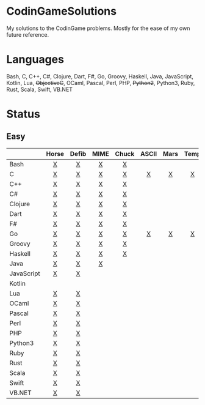 # CodinGameSolutions
My solutions to the CodinGame problems. Mostly for the ease of my own future reference.

# Languages
Bash, C, C++, C#, Clojure, Dart, F#, Go, Groovy, Haskell, Java, JavaScript, Kotlin, Lua, ~~ObjectiveC~~, OCaml, Pascal, Perl, PHP, ~~Python2~~, Python3, Ruby, Rust, Scala, Swift, VB.NET

# Status
## Easy

|            | Horse   | Defib   | MIME    | Chuck  | ASCII  | Mars   | Temp   | Thor   | Descent | Onboard |
| ---------- |:-------:|:-------:|:-------:|:------:|:------:|:------:|:------:|:------:|:-------:|:-------:|
| Bash       | [X][1]  | [X][2]  | [X][3]  | [X][4] |        |        |        |        |         |         |
| C          | [X][11] | [X][12] | [X][13] | [X][14]| [X][15]| [X][16]| [X][17]| [X][18]| [X][19] |         |
| C++        | [X][21] | [X][22] | [X][23] | [X][24]|        |        |        |        |         |         |
| C#         | [X][31] | [X][32] | [X][33] | [X][34]|        |        |        |        |         |         |
| Clojure    | [X][41] | [X][42] | [X][43] | [X][44]|        |        |        |        |         |         |
| Dart       | [X][51] | [X][52] | [X][53] | [X][54]|        |        |        |        |         |         |
| F#         | [X][61] | [X][62] | [X][63] | [X][64]|        |        |        |        |         |         |
| Go         | [X][71] | [X][72] | [X][73] | [X][74]| [X][75]| [X][76]| [X][77]| [X][78]| [X][79] | [X][80] |
| Groovy     | [X][81] | [X][82] | [X][83] | [X][84]|        |        |        |        |         |         |
| Haskell    | [X][91] | [X][92] | [X][93] | [X][94]|        |        |        |        |         |         |
| Java       | [X][101]| [X][102]| [X][103]|        |        |        |        |        |         |         |
| JavaScript | [X][111]| [X][112]|         |        |        |        |        |        |         |         |
| Kotlin     |         |         |         |        |        |        |        |        |         |         |
| Lua        | [X][131]| [X][132]|         |        |        |        |        |        |         |         |
| OCaml      | [X][141]| [X][142]|         |        |        |        |        |        |         |         |
| Pascal     | [X][151]| [X][152]|         |        |        |        |        |        |         |         |
| Perl       | [X][161]| [X][162]|         |        |        |        |        |        |         |         |
| PHP        | [X][171]| [X][172]|         |        |        |        |        |        |         |         |
| Python3    | [X][181]| [X][182]|         |        |        |        |        |        |         |         |
| Ruby       | [X][191]| [X][192]|         |        |        |        |        |        |         |         |
| Rust       | [X][201]| [X][202]|         |        |        |        |        |        |         |         |
| Scala      | [X][211]| [X][212]|         |        |        |        |        |        |         |         |
| Swift      | [X][221]| [X][222]|         |        |        |        |        |        |         |         |
| VB.NET     | [X][231]| [X][232]|         |        |        |        |        |        |         |         |

[1]: Easy/Horse-racing%20Duals/main.bash
[2]: Easy/Defibrillators/main.bash
[3]: Easy/MIME%20Type/main.bash
[4]: Easy/Chuck%20Norris/main.bash

[11]: Easy/Horse-racing%20Duals/main.c
[12]: Easy/Defibrillators/main.c
[13]: Easy/MIME%20Type/main.c
[14]: Easy/Chuck%20Norris/main.c
[15]: Easy/ASCII%20Art/main.c
[16]: Easy/Mars%20Lander/main.c
[17]: Easy/Temperatures/main.c
[18]: Easy/Power%20of%20Thor/main.c
[19]: Easy/The%20Descent/main.c

[21]: Easy/Horse-racing%20Duals/main.cpp
[22]: Easy/Defibrillators/main.cpp
[23]: Easy/MIME%20Type/main.cpp
[24]: Easy/Chuck%20Norris/main.cpp

[31]: Easy/Horse-racing%20Duals/main.cs
[32]: Easy/Defibrillators/main.cs
[33]: Easy/MIME%20Type/main.cs
[34]: Easy/Chuck%20Norris/main.cs

[41]: Easy/Horse-racing%20Duals/main.clj
[42]: Easy/Defibrillators/main.clj
[43]: Easy/MIME%20Type/main.clj
[44]: Easy/Chuck%20Norris/main.clj

[51]: Easy/Horse-racing%20Duals/main.dart
[52]: Easy/Defibrillators/main.dart
[53]: Easy/MIME%20Type/main.dart
[54]: Easy/Chuck%20Norris/main.dart

[61]: Easy/Horse-racing%20Duals/main.fs
[62]: Easy/Defibrillators/main.fs
[63]: Easy/MIME%20Type/main.fs
[64]: Easy/Chuck%20Norris/main.fs

[71]: Easy/Horse-racing%20Duals/main.go
[72]: Easy/Defibrillators/main.go
[73]: Easy/MIME%20Type/main.go
[74]: Easy/Chuck%20Norris/main.go
[75]: Easy/ASCII%20Art/main.go
[76]: Easy/Mars%20Lander/main.go
[77]: Easy/Temperatures/main.go
[78]: Easy/Power%20of%20Thor/main.go
[79]: Easy/The%20Descent/main.go
[80]: Easy/Onboarding/main.go

[81]: Easy/Horse-racing%20Duals/main.groovy
[82]: Easy/Defibrillators/main.groovy
[83]: Easy/MIME%20Type/main.groovy
[84]: Easy/Chuck%20Norris/main.groovy

[91]: Easy/Horse-racing%20Duals/main.hs
[92]: Easy/Defibrillators/main.hs
[93]: Easy/MIME%20Type/main.hs
[94]: Easy/Chuck%20Norris/main.hs

[101]: Easy/Horse-racing%20Duals/main.java
[102]: Easy/Defibrillators/main.java
[103]: Easy/MIME%20Type/main.java

[111]: Easy/Horse-racing%20Duals/main.js
[112]: Easy/Defibrillators/main.js

[131]: Easy/Horse-racing%20Duals/main.lua
[132]: Easy/Defibrillators/main.lua

[141]: Easy/Horse-racing%20Duals/main.ml
[142]: Easy/Defibrillators/main.ml

[151]: Easy/Horse-racing%20Duals/main.pas
[152]: Easy/Defibrillators/main.pas

[161]: Easy/Horse-racing%20Duals/main.pl
[162]: Easy/Defibrillators/main.pl

[171]: Easy/Horse-racing%20Duals/main.php
[172]: Easy/Defibrillators/main.php

[181]: Easy/Horse-racing%20Duals/main.py
[182]: Easy/Defibrillators/main.py

[191]: Easy/Horse-racing%20Duals/main.rb
[192]: Easy/Defibrillators/main.rb

[201]: Easy/Horse-racing%20Duals/main.rs
[202]: Easy/Defibrillators/main.rs

[211]: Easy/Horse-racing%20Duals/main.sc
[212]: Easy/Defibrillators/main.sc

[221]: Easy/Horse-racing%20Duals/main.swift
[222]: Easy/Defibrillators/main.swift

[231]: Easy/Horse-racing%20Duals/main.vb
[232]: Easy/Defibrillators/main.vb
